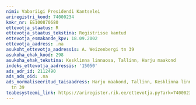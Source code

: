 ```yaml
---
nimi: Vabariigi Presidendi Kantselei
ariregistri_kood: 74000234
kmkr_nr: EE100870680
ettevotja_staatus: R
ettevotja_staatus_tekstina: Registrisse kantud
ettevotja_esmakande_kpv: 18.09.2002
ettevotja_aadress: .na
asukoht_ettevotja_aadressis: A. Weizenbergi tn 39
asukoha_ehak_kood: 298
asukoha_ehak_tekstina: Kesklinna linnaosa, Tallinn, Harju maakond
indeks_ettevotja_aadressis: '15050'
ads_adr_id: 2112490
ads_ads_oid: .na
ads_normaliseeritud_taisaadress: Harju maakond, Tallinn, Kesklinna linnaosa, A. Weizenbergi
  tn 39
teabesysteemi_link: https://ariregister.rik.ee/ettevotja.py?ark=74000234&ref=rekvisiidid
---
```

